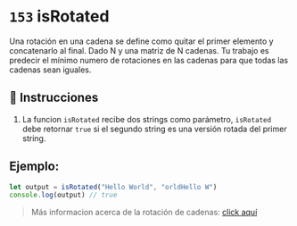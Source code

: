 # `153` isRotated

Una rotación en una cadena se define como quitar el primer elemento y concatenarlo al final. Dado N y una matriz de N cadenas. Tu trabajo es predecir el mínimo numero de rotaciones en las cadenas para que todas las cadenas sean iguales.

## 📝 Instrucciones

1. La funcion `isRotated` recibe dos strings como parámetro, `isRotated` debe retornar `true` si el segundo string es una versión rotada del primer string.

## Ejemplo:

```js
let output = isRotated("Hello World", "orldHello W")
console.log(output) // true
```
> Más informacion acerca de la rotación de cadenas: [click aquí](https://www.techiedelight.com/es/find-lexicographically-minimal-string-rotation/)
